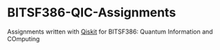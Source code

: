 # BITSF386-QIC-Assignments
Assignments written with [Qiskit](https://qiskit.org/) for BITSF386: Quantum Information and COmputing
